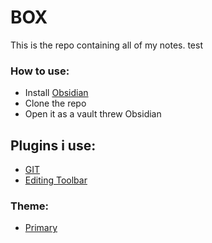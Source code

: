 # BOX
This is the repo containing all of my notes. test
### How to use:
- Install [Obsidian](https://obsidian.md/)
- Clone the repo
- Open it as a vault threw Obsidian
## Plugins i use:
- [GIT](obsidian://show-plugin?id=obsidian-git)
- [Editing Toolbar](obsidian://show-plugin?id=editing-toolbar)
### Theme:
- [Primary](https://github.com/primary-theme/obsidian)